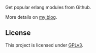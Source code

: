 
Get popular erlang modules from Github.

More details on [my blog](http://www.binwang.me/2013-11-16-Fetch-Popular-Erlang-Modules-by-Coffee-Script.html).

## License

This project is licensed under [GPLv3](https://www.gnu.org/licenses/gpl-3.0.html).
